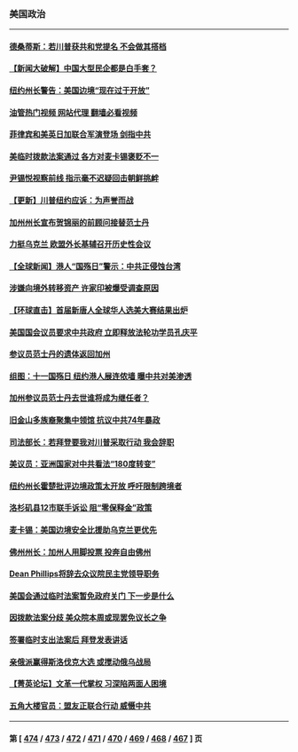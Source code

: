 ### 美国政治
---
#### [德桑蒂斯：若川普获共和党提名 不会做其搭档](../../pages/ncid1078159/n14086819.md?10030445) 
#### [【新闻大破解】中国大型民企都是白手套？](../../pages/ncid1078159/n14086744.md?10030445) 
#### [纽约州长警告：美国边境“现在过于开放”](../../pages/ncid1078159/n14086787.md?10030445) 
#### [油管热门视频 网站代理 翻墙必看视频](http://138.2.39.72:81/youtube.html?epic-marker?10030445)
#### [菲律宾和美英日加联合军演登场 剑指中共](../../pages/ncid1078159/n14086759.md?10030445) 
#### [美临时拨款法案通过 各方对麦卡锡褒贬不一](../../pages/ncid1078159/n14086760.md?10030445) 
#### [尹锡悦视察前线 指示毫不迟疑回击朝鲜挑衅](../../pages/ncid1078159/n14086747.md?10030445) 
#### [【更新】川普纽约应诉：为声誉而战](../../pages/ncid1078159/n14086737.md?10030445) 
#### [加州州长宣布贺锦丽的前顾问接替范士丹](../../pages/ncid1078159/n14086664.md?10030445) 
#### [力挺乌克兰 欧盟外长基辅召开历史性会议](../../pages/ncid1078159/n14086535.md?10030445) 
#### [【全球新闻】港人“国殇日”警示：中共正侵蚀台湾](../../pages/ncid1078159/n14086458.md?10030445) 
#### [涉嫌向境外转移资产 许家印被爆受调查原因](../../pages/ncid1078159/n14086489.md?10030445) 
#### [【环球直击】首届新唐人全球华人选美大赛结果出炉](../../pages/ncid1078159/n14085445.md?10030445) 
#### [美国国会议员要求中共政府 立即释放法轮功学员孔庆平](../../pages/ncid1078159/n14086383.md?10030445) 
#### [参议员范士丹的遗体返回加州](../../pages/ncid1078159/n14086360.md?10030445) 
#### [组图：十一国殇日 纽约港人展连侬墙 曝中共对美渗透](../../pages/ncid1078159/n14086289.md?10030445) 
#### [加州参议员范士丹去世谁将成为继任者？](../../pages/ncid1078159/n14086348.md?10030445) 
#### [旧金山多族裔聚集中领馆 抗议中共74年暴政](../../pages/ncid1078159/n14086318.md?10030445) 
#### [司法部长：若拜登要我对川普采取行动 我会辞职](../../pages/ncid1078159/n14086267.md?10030445) 
#### [美议员：亚洲国家对中共看法“180度转变”](../../pages/ncid1078159/n14086101.md?10030445) 
#### [纽约州长霍楚批评边境政策太开放 呼吁限制跨境者](../../pages/ncid1078159/n14086250.md?10030445) 
#### [洛杉矶县12市联手诉讼 阻“零保释金”政策](../../pages/ncid1078159/n14086201.md?10030445) 
#### [麦卡锡：美国边境安全比援助乌克兰更优先](../../pages/ncid1078159/n14086112.md?10030445) 
#### [佛州州长：加州人用脚投票 投奔自由佛州](../../pages/ncid1078159/n14086119.md?10030445) 
#### [Dean Phillips将辞去众议院民主党领导职务](../../pages/ncid1078159/n14086095.md?10030445) 
#### [美国会通过临时法案暂免政府关门 下一步是什么](../../pages/ncid1078159/n14086049.md?10030445) 
#### [因拨款法案分歧 美众院本周或现罢免议长之争](../../pages/ncid1078159/n14086026.md?10030445) 
#### [签署临时支出法案后 拜登发表讲话](../../pages/ncid1078159/n14086036.md?10030445) 
#### [亲俄派赢得斯洛伐克大选 或搅动俄乌战局](../../pages/ncid1078159/n14085898.md?10030445) 
#### [【菁英论坛】文革一代掌权 习深陷两面人困境](../../pages/ncid1078159/n14085557.md?10030445) 
#### [五角大楼官员：盟友正联合行动 威慑中共](../../pages/ncid1078159/n14085602.md?10030445) 

---
#### 第 [ [474](./474.md?10030445) / [473](./473.md?10030445) / [472](./472.md?10030445) / [471](./471.md?10030445) / [470](./470.md?10030445) / [469](./469.md?10030445) / [468](./468.md?10030445) / [467](./467.md?10030445) ] 页

